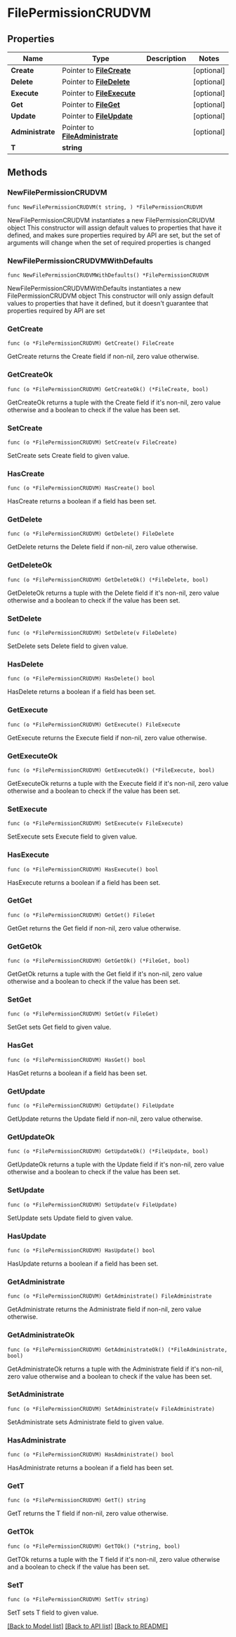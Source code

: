 # FilePermissionCRUDVM

## Properties

Name | Type | Description | Notes
------------ | ------------- | ------------- | -------------
**Create** | Pointer to [**FileCreate**](FileCreate.md) |  | [optional] 
**Delete** | Pointer to [**FileDelete**](FileDelete.md) |  | [optional] 
**Execute** | Pointer to [**FileExecute**](FileExecute.md) |  | [optional] 
**Get** | Pointer to [**FileGet**](FileGet.md) |  | [optional] 
**Update** | Pointer to [**FileUpdate**](FileUpdate.md) |  | [optional] 
**Administrate** | Pointer to [**FileAdministrate**](FileAdministrate.md) |  | [optional] 
**T** | **string** |  | 

## Methods

### NewFilePermissionCRUDVM

`func NewFilePermissionCRUDVM(t string, ) *FilePermissionCRUDVM`

NewFilePermissionCRUDVM instantiates a new FilePermissionCRUDVM object
This constructor will assign default values to properties that have it defined,
and makes sure properties required by API are set, but the set of arguments
will change when the set of required properties is changed

### NewFilePermissionCRUDVMWithDefaults

`func NewFilePermissionCRUDVMWithDefaults() *FilePermissionCRUDVM`

NewFilePermissionCRUDVMWithDefaults instantiates a new FilePermissionCRUDVM object
This constructor will only assign default values to properties that have it defined,
but it doesn't guarantee that properties required by API are set

### GetCreate

`func (o *FilePermissionCRUDVM) GetCreate() FileCreate`

GetCreate returns the Create field if non-nil, zero value otherwise.

### GetCreateOk

`func (o *FilePermissionCRUDVM) GetCreateOk() (*FileCreate, bool)`

GetCreateOk returns a tuple with the Create field if it's non-nil, zero value otherwise
and a boolean to check if the value has been set.

### SetCreate

`func (o *FilePermissionCRUDVM) SetCreate(v FileCreate)`

SetCreate sets Create field to given value.

### HasCreate

`func (o *FilePermissionCRUDVM) HasCreate() bool`

HasCreate returns a boolean if a field has been set.

### GetDelete

`func (o *FilePermissionCRUDVM) GetDelete() FileDelete`

GetDelete returns the Delete field if non-nil, zero value otherwise.

### GetDeleteOk

`func (o *FilePermissionCRUDVM) GetDeleteOk() (*FileDelete, bool)`

GetDeleteOk returns a tuple with the Delete field if it's non-nil, zero value otherwise
and a boolean to check if the value has been set.

### SetDelete

`func (o *FilePermissionCRUDVM) SetDelete(v FileDelete)`

SetDelete sets Delete field to given value.

### HasDelete

`func (o *FilePermissionCRUDVM) HasDelete() bool`

HasDelete returns a boolean if a field has been set.

### GetExecute

`func (o *FilePermissionCRUDVM) GetExecute() FileExecute`

GetExecute returns the Execute field if non-nil, zero value otherwise.

### GetExecuteOk

`func (o *FilePermissionCRUDVM) GetExecuteOk() (*FileExecute, bool)`

GetExecuteOk returns a tuple with the Execute field if it's non-nil, zero value otherwise
and a boolean to check if the value has been set.

### SetExecute

`func (o *FilePermissionCRUDVM) SetExecute(v FileExecute)`

SetExecute sets Execute field to given value.

### HasExecute

`func (o *FilePermissionCRUDVM) HasExecute() bool`

HasExecute returns a boolean if a field has been set.

### GetGet

`func (o *FilePermissionCRUDVM) GetGet() FileGet`

GetGet returns the Get field if non-nil, zero value otherwise.

### GetGetOk

`func (o *FilePermissionCRUDVM) GetGetOk() (*FileGet, bool)`

GetGetOk returns a tuple with the Get field if it's non-nil, zero value otherwise
and a boolean to check if the value has been set.

### SetGet

`func (o *FilePermissionCRUDVM) SetGet(v FileGet)`

SetGet sets Get field to given value.

### HasGet

`func (o *FilePermissionCRUDVM) HasGet() bool`

HasGet returns a boolean if a field has been set.

### GetUpdate

`func (o *FilePermissionCRUDVM) GetUpdate() FileUpdate`

GetUpdate returns the Update field if non-nil, zero value otherwise.

### GetUpdateOk

`func (o *FilePermissionCRUDVM) GetUpdateOk() (*FileUpdate, bool)`

GetUpdateOk returns a tuple with the Update field if it's non-nil, zero value otherwise
and a boolean to check if the value has been set.

### SetUpdate

`func (o *FilePermissionCRUDVM) SetUpdate(v FileUpdate)`

SetUpdate sets Update field to given value.

### HasUpdate

`func (o *FilePermissionCRUDVM) HasUpdate() bool`

HasUpdate returns a boolean if a field has been set.

### GetAdministrate

`func (o *FilePermissionCRUDVM) GetAdministrate() FileAdministrate`

GetAdministrate returns the Administrate field if non-nil, zero value otherwise.

### GetAdministrateOk

`func (o *FilePermissionCRUDVM) GetAdministrateOk() (*FileAdministrate, bool)`

GetAdministrateOk returns a tuple with the Administrate field if it's non-nil, zero value otherwise
and a boolean to check if the value has been set.

### SetAdministrate

`func (o *FilePermissionCRUDVM) SetAdministrate(v FileAdministrate)`

SetAdministrate sets Administrate field to given value.

### HasAdministrate

`func (o *FilePermissionCRUDVM) HasAdministrate() bool`

HasAdministrate returns a boolean if a field has been set.

### GetT

`func (o *FilePermissionCRUDVM) GetT() string`

GetT returns the T field if non-nil, zero value otherwise.

### GetTOk

`func (o *FilePermissionCRUDVM) GetTOk() (*string, bool)`

GetTOk returns a tuple with the T field if it's non-nil, zero value otherwise
and a boolean to check if the value has been set.

### SetT

`func (o *FilePermissionCRUDVM) SetT(v string)`

SetT sets T field to given value.



[[Back to Model list]](../README.md#documentation-for-models) [[Back to API list]](../README.md#documentation-for-api-endpoints) [[Back to README]](../README.md)


